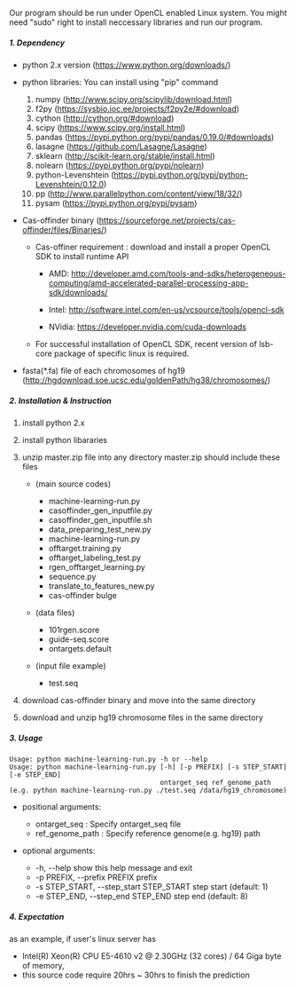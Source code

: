 Our program should be run under OpenCL enabled Linux system.
You might need "sudo" right to install neccessary libraries and run our program.

##### 1. Dependency

- python 2.x version (https://www.python.org/downloads/) 
- python libraries: You can install using "pip" command

  1. numpy (http://www.scipy.org/scipylib/download.html)
  2. f2py (https://sysbio.ioc.ee/projects/f2py2e/#download)
  3. cython (http://cython.org/#download)
  4. scipy (https://www.scipy.org/install.html)
  5. pandas (https://pypi.python.org/pypi/pandas/0.19.0/#downloads)
  5. lasagne (https://github.com/Lasagne/Lasagne)
  6. sklearn (http://scikit-learn.org/stable/install.html)
  7. nolearn (https://pypi.python.org/pypi/nolearn)
  8. python-Levenshtein (https://pypi.python.org/pypi/python-Levenshtein/0.12.0)
  9. pp (http://www.parallelpython.com/content/view/18/32/)
  10. pysam (https://pypi.python.org/pypi/pysam)

  
- Cas-offinder binary (https://sourceforge.net/projects/cas-offinder/files/Binaries/)
  * Cas-offiner requirement : download and install a proper OpenCL SDK to install runtime API
  
    * AMD: http://developer.amd.com/tools-and-sdks/heterogeneous-computing/amd-accelerated-parallel-processing-app-sdk/downloads/
   
    * Intel: http://software.intel.com/en-us/vcsource/tools/opencl-sdk
   
    * NVidia: https://developer.nvidia.com/cuda-downloads
  * For successful installation of OpenCL SDK, recent version of lsb-core package of specific linux is required.

- fasta(*.fa) file of each chromosomes of hg19 (http://hgdownload.soe.ucsc.edu/goldenPath/hg38/chromosomes/)
  

##### 2. Installation & Instruction

1. install python 2.x
2. install python libararies
3. unzip master.zip file into any directory
    master.zip should include these files
    
    - (main source codes)
        - machine-learning-run.py
        - casoffinder_gen_inputfile.py
        - casoffinder_gen_inputfile.sh
        - data_preparing_test_new.py
        - machine-learning-run.py
        - offtarget.training.py
        - offtarget_labeling_test.py
        - rgen_offtarget_learning.py
        - sequence.py
        - translate_to_features_new.py
        - cas-offinder bulge

    - (data files)
        - 101rgen.score
        - guide-seq.score
        - ontargets.default

    - (input file example)
        - test.seq
4. download cas-offinder binary and move into the same directory
5. download and unzip hg19 chromosome files in the same directory


##### 3. Usage

    Usage: python machine-learning-run.py -h or --help
    Usage: python machine-learning-run.py [-h] [-p PREFIX] [-s STEP_START] [-e STEP_END]
                                          ontarget_seq ref_genome_path
    (e.g. python machine-learning-run.py ./test.seq /data/hg19_chromosome)
                        
- positional arguments:
  - ontarget_seq : Specify ontarget_seq file
  - ref_genome_path : Specify reference genome(e.g. hg19) path

- optional arguments:
  -  -h, --help            show this help message and exit
  -  -p PREFIX, --prefix PREFIX
                        prefix
  -  -s STEP_START, --step_start STEP_START
                        step start (default: 1)
  -  -e STEP_END, --step_end STEP_END
                        step end (default: 8)

##### 4. Expectation

as an example, if user's linux server has

- Intel(R) Xeon(R) CPU E5-4610 v2 @ 2.30GHz (32 cores) / 64 Giga byte of memory,
- this source code require 20hrs ~ 30hrs to finish the prediction
